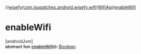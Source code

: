 //[wisefy](../../../index.md)/[com.isupatches.android.wisefy.wifi](../index.md)/[WifiApi](index.md)/[enableWifi](enable-wifi.md)

# enableWifi

[androidJvm]\
~~abstract~~ ~~fun~~ [~~enableWifi~~](enable-wifi.md)~~(~~~~)~~~~:~~ [Boolean](https://kotlinlang.org/api/latest/jvm/stdlib/kotlin/-boolean/index.html)
